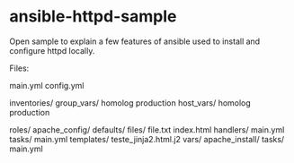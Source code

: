 # ansible-httpd-sample

Open sample to explain a few features of ansible used to install and configure httpd locally.

Files:

main.yml
config.yml

inventories/
    group_vars/
        homolog
        production
    host_vars/
        homolog
        production
    
roles/
   apache_config/
       defaults/
       files/
           file.txt
           index.html
       handlers/
           main.yml
       tasks/
           main.yml
       templates/
           teste_jinja2.html.j2
       vars/
   apache_install/
       tasks/
           main.yml
